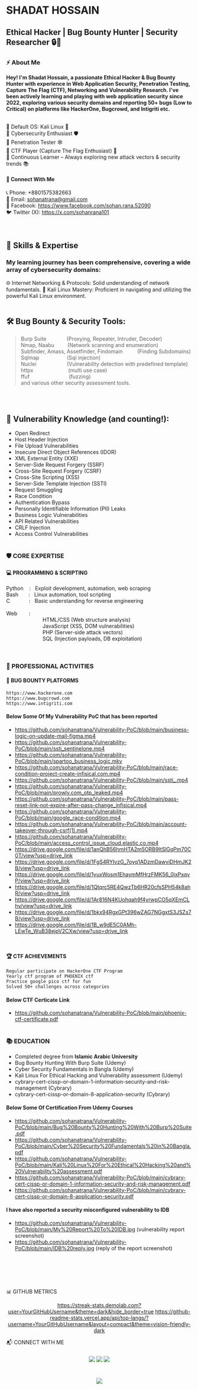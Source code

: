 # SHADAT HOSSAIN
## Ethical Hacker | Bug Bounty Hunter | Security Researcher 🔒🐛


### ⚡ About Me
<b> Hey! I'm Shadat Hossain, a passionate Ethical Hacker & Bug Bounty Hunter with experience in Web Application Security, Penetration Testing, Capture The Flag (CTF), Networking and Vulnerability Research. I've been actively learning and playing with web application security since 2022, exploring various security domains and reporting 50+ bugs (Low to Critical) on platforms like HackerOne, Bugcrowd, and Intigriti etc. </b></br></br>

🔹 Default OS: Kali Linux 🐍</br>
🔹 Cybersecurity Enthusiast 🛡️</br>
🔹 Penetration Tester 🕸️</br>
🔹 CTF Player (Capture The Flag Enthusiast) 🚩</br>
🔹 Continuous Learner – Always exploring new attack vectors & security trends 📚</br>

#### 🔗 Connect With Me
📞 Phone: +8801575382663</br>
📧 Email: sohanatrana@gmail.com</br>
📘 Facebook: https://www.facebook.com/sohan.rana.52090</br>
🐦 Twitter (X): https://x.com/sohanrana101</br></br></br>

## 🧠 Skills & Expertise
### My learning journey has been comprehensive, covering a wide array of cybersecurity domains:
🌐 Internet Networking & Protocols: Solid understanding of network fundamentals.
🐧 Kali Linux Mastery: Proficient in navigating and utilizing the powerful Kali Linux environment.</br></br>

## 🛠️ Bug Bounty & Security Tools:
> Burp Suite&nbsp;&nbsp;&nbsp;&nbsp;&nbsp;&nbsp;&nbsp;&nbsp;&nbsp;&nbsp;&nbsp;&nbsp;&nbsp;&nbsp;(Proxying, Repeater, Intruder, Decoder)</br>
> Nmap, Naabu&nbsp;&nbsp;&nbsp;&nbsp;&nbsp;&nbsp;&nbsp;&nbsp;&nbsp;(Network scanning and enumeration)</br>
> Subfinder, Amass, Assetfinder, Findomain&nbsp;&nbsp;&nbsp;&nbsp;&nbsp;&nbsp;&nbsp;&nbsp;&nbsp; (Finding Subdomains)</br>
> Sqlmap&nbsp;&nbsp;&nbsp;&nbsp;&nbsp;&nbsp;&nbsp;&nbsp;&nbsp;&nbsp;&nbsp;&nbsp;&nbsp;&nbsp;&nbsp;&nbsp;&nbsp;&nbsp; (Sql injection)</br>
> Nuclei&nbsp;&nbsp;&nbsp;&nbsp;&nbsp;&nbsp;&nbsp;&nbsp;&nbsp;&nbsp;&nbsp;&nbsp;&nbsp;&nbsp;&nbsp;&nbsp;&nbsp;&nbsp;&nbsp;&nbsp; (Vulnerability detection with predefined template)</br>
> httpx&nbsp;&nbsp;&nbsp;&nbsp;&nbsp;&nbsp;&nbsp;&nbsp;&nbsp;&nbsp;&nbsp;&nbsp;&nbsp;&nbsp;&nbsp;&nbsp;&nbsp;&nbsp;&nbsp;&nbsp;&nbsp;&nbsp;&nbsp; (multi use case)</br>
> ffuf&nbsp;&nbsp;&nbsp;&nbsp;&nbsp;&nbsp;&nbsp;&nbsp;&nbsp;&nbsp;&nbsp;&nbsp;&nbsp;&nbsp;&nbsp;&nbsp;&nbsp;&nbsp;&nbsp;&nbsp;&nbsp;&nbsp;&nbsp;&nbsp;&nbsp;&nbsp; (fuzzing)</br>
and various other security assessment tools.

</br></br>
## 🐛 Vulnerability Knowledge (and counting!):
- Open Redirect
- Host Header Injection
- File Upload Vulnerabilities
- Insecure Direct Object References (IDOR)
- XML External Entity (XXE)
- Server-Side Request Forgery (SSRF)
- Cross-Site Request Forgery (CSRF)
- Cross-Site Scripting (XSS)
- Server-Side Template Injection (SSTI)
- Request Smuggling
- Race Condition
- Authentication Bypass
- Personally Identifiable Information (PII) Leaks
- Business Logic Vulnerabilities
- API Related Vulnerabilities
- CRLF Injection
- Access Control Vulnerabilities</br></br>

### 🛡️ CORE EXPERTISE
#### 💻 PROGRAMMING & SCRIPTING

   Python&nbsp;&nbsp;&nbsp;&nbsp;:&nbsp;&nbsp;&nbsp;Exploit development, automation, web scraping</br>
   Bash&nbsp;&nbsp;&nbsp;&nbsp;&nbsp;&nbsp;&nbsp;:&nbsp;&nbsp;&nbsp;Linux automation, tool scripting</br>
    C&nbsp;&nbsp;&nbsp;&nbsp;&nbsp;&nbsp;&nbsp;&nbsp;&nbsp;&nbsp;&nbsp;&nbsp;&nbsp;:&nbsp;&nbsp;&nbsp;Basic understanding for reverse engineering</br></br>
    Web&nbsp;&nbsp;&nbsp;&nbsp;&nbsp;&nbsp;&nbsp;&nbsp;:</br>
        &nbsp;&nbsp;&nbsp;&nbsp;&nbsp;&nbsp;&nbsp;&nbsp;&nbsp;&nbsp;&nbsp;&nbsp;&nbsp;&nbsp;&nbsp;&nbsp;&nbsp;&nbsp;&nbsp;&nbsp;&nbsp;&nbsp;&nbsp;&nbsp; HTML/CSS (Web structure analysis)</br>
        &nbsp;&nbsp;&nbsp;&nbsp;&nbsp;&nbsp;&nbsp;&nbsp;&nbsp;&nbsp;&nbsp;&nbsp;&nbsp;&nbsp;&nbsp;&nbsp;&nbsp;&nbsp;&nbsp;&nbsp;&nbsp;&nbsp;&nbsp;&nbsp; JavaScript (XSS, DOM vulnerabilities)</br>
        &nbsp;&nbsp;&nbsp;&nbsp;&nbsp;&nbsp;&nbsp;&nbsp;&nbsp;&nbsp;&nbsp;&nbsp;&nbsp;&nbsp;&nbsp;&nbsp;&nbsp;&nbsp;&nbsp;&nbsp;&nbsp;&nbsp;&nbsp;&nbsp; PHP (Server-side attack vectors)</br>
        &nbsp;&nbsp;&nbsp;&nbsp;&nbsp;&nbsp;&nbsp;&nbsp;&nbsp;&nbsp;&nbsp;&nbsp;&nbsp;&nbsp;&nbsp;&nbsp;&nbsp;&nbsp;&nbsp;&nbsp;&nbsp;&nbsp;&nbsp;&nbsp; SQL (Injection payloads, DB exploitation) </br></br></br>


### 💼 PROFESSIONAL ACTIVITIES
#### 🐛 BUG BOUNTY PLATFORMS

    https://www.hackerone.com
    https://www.bugcrowd.com
    https://www.intigriti.com

#### Below Some Of My Vulnerability PoC that has been reported 
- https://github.com/sohanatrana/Vulnerability-PoC/blob/main/business-logic-on-update-mail-figma.mp4
- https://github.com/sohanatrana/Vulnerability-PoC/blob/main/ssti_sentinelone.mp4
- https://github.com/sohanatrana/Vulnerability-PoC/blob/main/spartoo_business_logic.mkv
- https://github.com/sohanatrana/Vulnerability-PoC/blob/main/race-condition-project-create-infisical.com.mp4
- https://github.com/sohanatrana/Vulnerability-PoC/blob/main/ssti_.mp4
- https://github.com/sohanatrana/Vulnerability-PoC/blob/main/prowly.com_otp_leaked.mp4
- https://github.com/sohanatrana/Vulnerability-PoC/blob/main/pass-reset-link-not-expire-after-pass-change_infisical.mp4
- https://github.com/sohanatrana/Vulnerability-PoC/blob/main/google_race-condition.mp4
- https://github.com/sohanatrana/Vulnerability-PoC/blob/main/account-takeover-through-csrf(1).mp4
- https://github.com/sohanatrana/Vulnerability-PoC/blob/main/access_control_issue_cloud.elastic.co.mp4
- https://drive.google.com/file/d/1anQhB56hmHTA2m5ORB9ItSlGqPm70C0T/view?usp=drive_link
- https://drive.google.com/file/d/1FgS4RYIvzG_7oyq1ADzmDawviDHmJK2B/view?usp=drive_link
- https://drive.google.com/file/d/1yuxWosm1EhaymMfHrzFMK56_0ixPxqvP/view?usp=drive_link
- https://drive.google.com/file/d/1Qtqrc5RE4QwzTb6HR20cfsSPH54k8ahR/view?usp=drive_link
- https://drive.google.com/file/d/1Ar816N4KUohqah9f4yrwpCO5qXEmCLhy/view?usp=drive_link
- https://drive.google.com/file/d/1bkx94RgxGPt396wZAG7NGgxtS3JSZs7B/view?usp=drive_link
- https://drive.google.com/file/d/1B_w9dE5C0AMh-LEwTe_WuB38ejpV2CXw/view?usp=drive_link
</br>

#### 🏆 CTF ACHIEVEMENTS
    Regular participate on HackerOne CTF Program
    Yearly ctf program of PHOENIX ctf
    Practice google pico ctf for fun
    Solved 50+ challenges across categories
#### Below CTF Certicate Link
   - https://github.com/sohanatrana/Vulnerability-PoC/blob/main/phoenix-ctf-certificate.pdf
</br></br>
### 📚 EDUCATION
- Completed degree from <b>Islamic Arabic University</b>
- Bug Bounty Hunting With Burp Suite (Udemy)
- Cyber Security Fundamentals in Bangla (Udemy)
- Kali Linux For Ethical Hacking and Vulnerability assessment (Udemy)
- cybrary-cert-cissp-or-domain-1-information-security-and-risk-management (Cybrary)
- cybrary-cert-cissp-or-domain-8-application-security (Cybrary)</br>
#### Below Some Of Certification From Udemy Courses
   - https://github.com/sohanatrana/Vulnerability-PoC/blob/main/Bug%20Bounty%20Hunting%20With%20Burp%20Suite.pdf
   - https://github.com/sohanatrana/Vulnerability-PoC/blob/main/Cyber%20Security%20Fundamentals%20in%20Bangla.pdf
   - https://github.com/sohanatrana/Vulnerability-PoC/blob/main/Kali%20Linux%20For%20Ethical%20Hacking%20and%20Vulnerability%20assessment.pdf
   - https://github.com/sohanatrana/Vulnerability-PoC/blob/main/cybrary-cert-cissp-or-domain-1-information-security-and-risk-management.pdf
   - https://github.com/sohanatrana/Vulnerability-PoC/blob/main/cybrary-cert-cissp-or-domain-8-application-security.pdf</br>


#### I have also reported a security misconfigured vulnerability to IDB 
   - https://github.com/sohanatrana/Vulnerability-PoC/blob/main/My%20Report%20To%20IDB.jpg  (vulnerability report screenshot)
   - https://github.com/sohanatrana/Vulnerability-PoC/blob/main/IDB%20reply.jpg  (reply of the report screenshot)



</br></br></br></br></br>
📊 GITHUB METRICS
<div align="center">

https://streak-stats.demolab.com?user=YourGitHubUsername&theme=dark&hide_border=true
https://github-readme-stats.vercel.app/api/top-langs/?username=YourGitHubUsername&layout=compact&theme=vision-friendly-dark
</div>
📬 CONNECT WITH ME
<h3 align="center"> <a href="https://x.com/sohanrana101"><img src="https://img.shields.io/badge/Twitter-%231DA1F2.svg?&style=for-the-badge&logo=twitter&logoColor=white"></a> <a href="mailto:sohanatrana@gmail.com"><img src="https://img.shields.io/badge/Gmail-D14836?style=for-the-badge&logo=gmail&logoColor=white"></a> <a href="https://www.facebook.com/sohanatrana"><img src="https://img.shields.io/badge/Facebook-%231877F2.svg?&style=for-the-badge&logo=facebook&logoColor=white"></a> </h3> <h1 align="center"> <img src="https://readme-typing-svg.demolab.com?font=Fira+Code&pause=1000&color=00FF00&center=true&vCenter=true&width=435&lines=Stay+Curious++%F0%9F%94%8D;Hack+Ethically+%E2%9A%99%EF%B8%8F;Build+Defenses+%F0%9F%92%BB" /> </h1>
